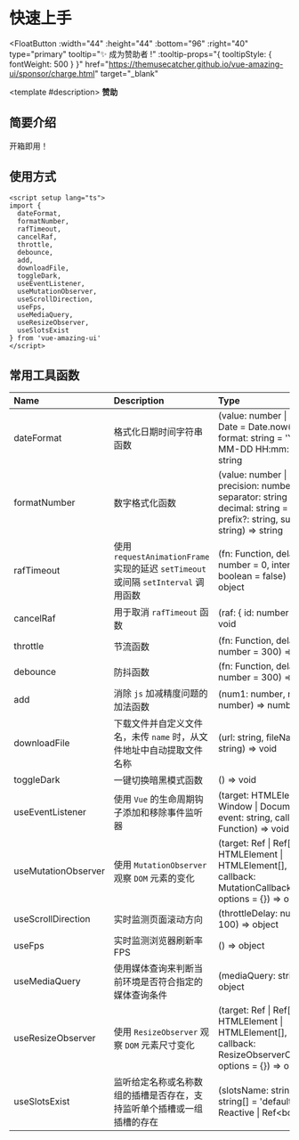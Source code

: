 # 快速上手

<FloatButton
  :width="44"
  :height="44"
  :bottom="96"
  :right="40"
  type="primary"
  tooltip="✨ 成为赞助者 !"
  :tooltip-props="{
    tooltipStyle: {
      fontWeight: 500
    }
  }"
  href="<https://themusecatcher.github.io/vue-amazing-ui/sponsor/charge.html>"
  target="_blank"
>
  <template #description>
    <span style="font-size: 14px; font-weight: 600;">赞助</span>
  </template>
</FloatButton>
<BackTop />
<Watermark fullscreen content="Vue Amazing UI" />

## 简要介绍

开箱即用！

## 使用方式

```vue
<script setup lang="ts">
import {
  dateFormat,
  formatNumber,
  rafTimeout,
  cancelRaf,
  throttle,
  debounce,
  add,
  downloadFile,
  toggleDark,
  useEventListener,
  useMutationObserver,
  useScrollDirection,
  useFps,
  useMediaQuery,
  useResizeObserver,
  useSlotsExist
} from 'vue-amazing-ui'
</script>
```

## 常用工具函数

Name | Description | Type
:--- | :--- | :---
dateFormat | 格式化日期时间字符串函数 | (value: number &#124; string &#124; Date = Date.now(), format: string = 'YYYY-MM-DD HH:mm:ss') => string
formatNumber | 数字格式化函数 | (value: number &#124; string, precision: number = 2, separator: string = ',', decimal: string = '.', prefix?: string, suffix?: string) => string
rafTimeout | 使用 `requestAnimationFrame` 实现的延迟 `setTimeout` 或间隔 `setInterval` 调用函数 | (fn: Function, delay: number = 0, interval: boolean = false) => object
cancelRaf | 用于取消 `rafTimeout` 函数 | (raf: { id: number }) => void
throttle | 节流函数 | (fn: Function, delay: number = 300) => any
debounce | 防抖函数 | (fn: Function, delay: number = 300) => any
add | 消除 `js` 加减精度问题的加法函数 | (num1: number, num2: number) => number
downloadFile | 下载文件并自定义文件名，未传 `name` 时，从文件地址中自动提取文件名称 | (url: string, fileName?: string) => void
toggleDark | 一键切换暗黑模式函数 | () => void
useEventListener | 使用 `Vue` 的生命周期钩子添加和移除事件监听器 | (target: HTMLElement &#124; Window &#124; Document, event: string, callback: Function) => void
useMutationObserver | 使用 `MutationObserver` 观察 `DOM` 元素的变化 | (target: Ref &#124; Ref[] &#124; HTMLElement &#124; HTMLElement[], callback: MutationCallback, options = {}) => object
useScrollDirection | 实时监测页面滚动方向 | (throttleDelay: number = 100) => object
useFps | 实时监测浏览器刷新率FPS | () => object
useMediaQuery | 使用媒体查询来判断当前环境是否符合指定的媒体查询条件 | (mediaQuery: string) => object
useResizeObserver | 使用 `ResizeObserver` 观察 `DOM` 元素尺寸变化 | (target: Ref &#124; Ref[] &#124; HTMLElement &#124; HTMLElement[], callback: ResizeObserverCallback, options = {}) => object
useSlotsExist | 监听给定名称或名称数组的插槽是否存在，支持监听单个插槽或一组插槽的存在 | (slotsName: string &#124; string[] = 'default') => Reactive &#124; Ref\<boolean>

